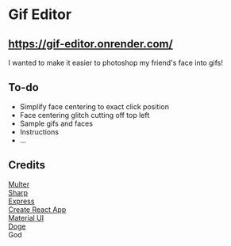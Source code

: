 # Gif Editor

## https://gif-editor.onrender.com/

I wanted to make it easier to photoshop my friend's face into gifs!

## To-do

- Simplify face centering to exact click position
- Face centering glitch cutting off top left
- Sample gifs and faces
- Instructions
- ...

## Credits

[Multer](https://github.com/expressjs/multer)  
[Sharp](https://sharp.pixelplumbing.com/)  
[Express](https://expressjs.com/)  
[Create React App](https://github.com/facebook/create-react-app)  
[Material UI](https://mui.com/)  
[Doge](https://i.imgur.com/AOVMsp7b.jpg)  
God